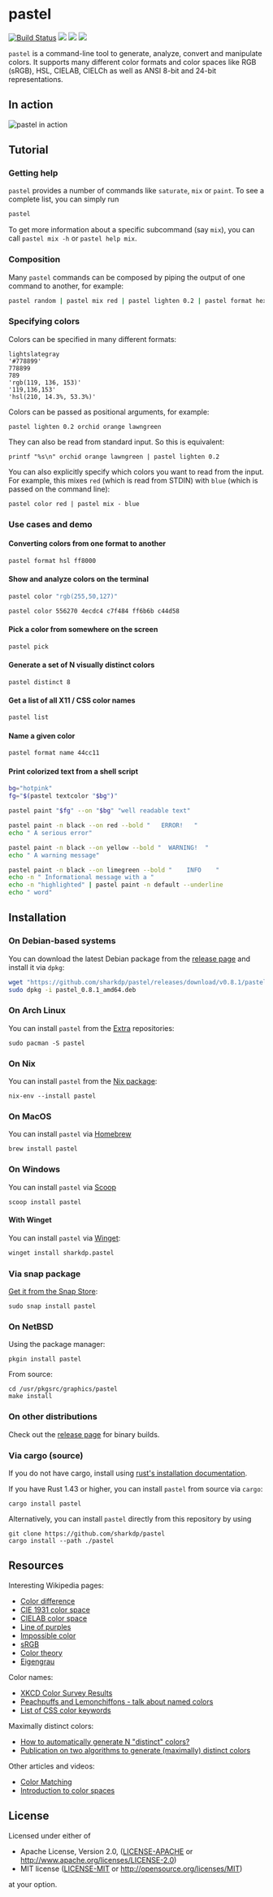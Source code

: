 # pastel

[![Build Status](https://img.shields.io/github/actions/workflow/status/sharkdp/pastel/CICD.yml?style=flat-square)](https://github.com/sharkdp/pastel/actions)
[![](https://img.shields.io/github/v/release/sharkdp/pastel?colorB=d7a400&style=flat-square)](https://github.com/sharkdp/pastel/releases)
[![](https://img.shields.io/crates/l/pastel.svg?colorB=ff7155&style=flat-square)](https://crates.io/crates/pastel)
[![](https://img.shields.io/crates/v/pastel.svg?colorB=ff69b4&style=flat-square)](https://crates.io/crates/pastel)


`pastel` is a command-line tool to generate, analyze, convert and manipulate colors. It supports many different color formats and color spaces like RGB (sRGB), HSL, CIELAB, CIELCh as well as ANSI 8-bit and 24-bit representations.

## In action

![pastel in action](doc/pastel.gif)

## Tutorial

### Getting help

`pastel` provides a number of commands like `saturate`, `mix` or `paint`. To see a complete list, you can simply run
``` bash
pastel
```
To get more information about a specific subcommand (say `mix`), you can call `pastel mix -h` or `pastel help mix`.

### Composition

Many `pastel` commands can be composed by piping the output of one command to another, for example:
``` bash
pastel random | pastel mix red | pastel lighten 0.2 | pastel format hex
```

### Specifying colors

Colors can be specified in many different formats:
```
lightslategray
'#778899'
778899
789
'rgb(119, 136, 153)'
'119,136,153'
'hsl(210, 14.3%, 53.3%)'
```

Colors can be passed as positional arguments, for example:
```
pastel lighten 0.2 orchid orange lawngreen
```
They can also be read from standard input. So this is equivalent:
```
printf "%s\n" orchid orange lawngreen | pastel lighten 0.2
```
You can also explicitly specify which colors you want to read from the input. For example, this mixes `red` (which is read from STDIN) with `blue` (which is passed on the command line):
```
pastel color red | pastel mix - blue
```

### Use cases and demo

#### Converting colors from one format to another

``` bash
pastel format hsl ff8000
```

#### Show and analyze colors on the terminal

``` bash
pastel color "rgb(255,50,127)"

pastel color 556270 4ecdc4 c7f484 ff6b6b c44d58
```

#### Pick a color from somewhere on the screen

``` bash
pastel pick
```

#### Generate a set of N visually distinct colors

```
pastel distinct 8
```

#### Get a list of all X11 / CSS color names

``` bash
pastel list
```

#### Name a given color

``` bash
pastel format name 44cc11
```

#### Print colorized text from a shell script

``` bash
bg="hotpink"
fg="$(pastel textcolor "$bg")"

pastel paint "$fg" --on "$bg" "well readable text"
```

``` bash
pastel paint -n black --on red --bold "   ERROR!   "
echo " A serious error"

pastel paint -n black --on yellow --bold "  WARNING!  "
echo " A warning message"

pastel paint -n black --on limegreen --bold "    INFO    "
echo -n " Informational message with a "
echo -n "highlighted" | pastel paint -n default --underline
echo " word"
```

## Installation

### On Debian-based systems

You can download the latest Debian package from the [release page](https://github.com/sharkdp/pastel/releases) and install it via `dpkg`:
``` bash
wget "https://github.com/sharkdp/pastel/releases/download/v0.8.1/pastel_0.8.1_amd64.deb"
sudo dpkg -i pastel_0.8.1_amd64.deb
```

### On Arch Linux

You can install `pastel` from the [Extra](https://archlinux.org/packages/extra/x86_64/pastel/) repositories:
```
sudo pacman -S pastel
```

### On Nix

You can install `pastel` from the [Nix package](https://github.com/NixOS/nixpkgs/blob/master/pkgs/applications/misc/pastel/default.nix):
```
nix-env --install pastel
```

### On MacOS

You can install `pastel` via [Homebrew](https://formulae.brew.sh/formula/pastel)
```
brew install pastel
```

### On Windows

You can install `pastel` via [Scoop](https://github.com/ScoopInstaller/Main/blob/master/bucket/pastel.json)
```
scoop install pastel
```

#### With Winget

You can install `pastel` via [Winget](https://learn.microsoft.com/en-us/windows/package-manager/):
```bash
winget install sharkdp.pastel
```

### Via snap package

[Get it from the Snap Store](https://snapcraft.io/pastel):
```
sudo snap install pastel
```

### On NetBSD
Using the package manager:
```
pkgin install pastel
```

From source:
```
cd /usr/pkgsrc/graphics/pastel
make install
```

### On other distributions

Check out the [release page](https://github.com/sharkdp/pastel/releases) for binary builds.

### Via cargo (source)

If you do not have cargo, install using [rust's installation documentation](https://doc.rust-lang.org/book/ch01-01-installation.html).

If you have Rust 1.43 or higher, you can install `pastel` from source via `cargo`:
```
cargo install pastel
```

Alternatively, you can install `pastel` directly from this repository by using
```
git clone https://github.com/sharkdp/pastel
cargo install --path ./pastel
```

## Resources

Interesting Wikipedia pages:

* [Color difference](https://en.wikipedia.org/wiki/Color_difference)
* [CIE 1931 color space](https://en.wikipedia.org/wiki/CIE_1931_color_space)
* [CIELAB color space](https://en.wikipedia.org/wiki/CIELAB_color_space)
* [Line of purples](https://en.wikipedia.org/wiki/Line_of_purples)
* [Impossible color](https://en.wikipedia.org/wiki/Impossible_color)
* [sRGB](https://en.wikipedia.org/wiki/SRGB)
* [Color theory](https://en.wikipedia.org/wiki/Color_theory)
* [Eigengrau](https://en.wikipedia.org/wiki/Eigengrau)

Color names:

* [XKCD Color Survey Results](https://blog.xkcd.com/2010/05/03/color-survey-results/)
* [Peachpuffs and Lemonchiffons - talk about named colors](https://www.youtube.com/watch?v=HmStJQzclHc)
* [List of CSS color keywords](https://www.w3.org/TR/SVG11/types.html#ColorKeywords)

Maximally distinct colors:

* [How to automatically generate N "distinct" colors?](https://stackoverflow.com/q/470690/704831)
* [Publication on two algorithms to generate (maximally) distinct colors](http://citeseerx.ist.psu.edu/viewdoc/summary?doi=10.1.1.65.2790)

Other articles and videos:

* [Color Matching](https://www.youtube.com/watch?v=82ItpxqPP4I)
* [Introduction to color spaces](https://ciechanow.ski/color-spaces/)

## License

Licensed under either of

 * Apache License, Version 2.0, ([LICENSE-APACHE](LICENSE-APACHE) or http://www.apache.org/licenses/LICENSE-2.0)
 * MIT license ([LICENSE-MIT](LICENSE-MIT) or http://opensource.org/licenses/MIT)

at your option.

